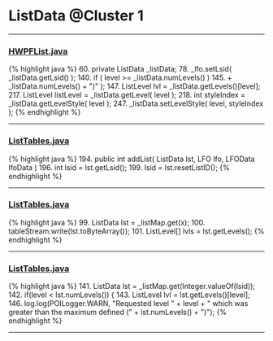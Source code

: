 # ListData @Cluster 1

***

### [HWPFList.java](https://searchcode.com/codesearch/view/97384433/)
{% highlight java %}
60. private ListData _listData;
78.     _lfo.setLsid( _listData.getLsid() );
140.     if ( level >= _listData.numLevels() )
145.                 + _listData.numLevels() + ")" );
147.     ListLevel lvl = _listData.getLevels()[level];
217.     ListLevel listLevel = _listData.getLevel( level );
218.     int styleIndex = _listData.getLevelStyle( level );
247.     _listData.setLevelStyle( level, styleIndex );
{% endhighlight %}

***

### [ListTables.java](https://searchcode.com/codesearch/view/97384153/)
{% highlight java %}
194. public int addList( ListData lst, LFO lfo, LFOData lfoData )
196.     int lsid = lst.getLsid();
199.         lsid = lst.resetListID();
{% endhighlight %}

***

### [ListTables.java](https://searchcode.com/codesearch/view/97384153/)
{% highlight java %}
99. ListData lst = _listMap.get(x);
100. tableStream.write(lst.toByteArray());
101. ListLevel[] lvls = lst.getLevels();
{% endhighlight %}

***

### [ListTables.java](https://searchcode.com/codesearch/view/97384153/)
{% highlight java %}
141.   ListData lst = _listMap.get(Integer.valueOf(lsid));
142.   if(level < lst.numLevels()) {
143.     ListLevel lvl = lst.getLevels()[level];
146. log.log(POILogger.WARN, "Requested level " + level + " which was greater than the maximum defined (" + lst.numLevels() + ")");
{% endhighlight %}

***

